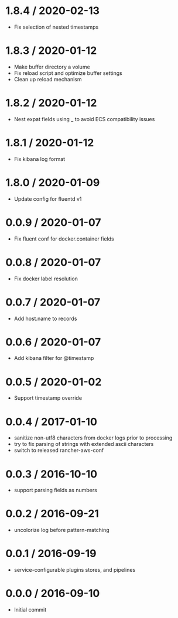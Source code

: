 
1.8.4 / 2020-02-13
==================

  * Fix selection of nested timestamps

1.8.3 / 2020-01-12
==================

  * Make buffer directory a volume
  * Fix reload script and optimize buffer settings
  * Clean up reload mechanism

1.8.2 / 2020-01-12
==================

  * Nest expat fields using _ to avoid ECS compatibility issues

1.8.1 / 2020-01-12
==================

  * Fix kibana log format

1.8.0 / 2020-01-09
==================

  * Update config for fluentd v1

0.0.9 / 2020-01-07
===================

  * Fix fluent conf for docker.container fields

0.0.8 / 2020-01-07
==================

  * Fix docker label resolution

0.0.7 / 2020-01-07
==================

  * Add host.name to records

0.0.6 / 2020-01-07
==================

  * Add kibana filter for @timestamp

0.0.5 / 2020-01-02
==================

  * Support timestamp override

0.0.4 / 2017-01-10
==================

  * sanitize non-utf8 characters from docker logs prior to processing
  * try to fix parsing of strings with extended ascii characters
  * switch to released rancher-aws-conf

0.0.3 / 2016-10-10
==================

  * support parsing fields as numbers

0.0.2 / 2016-09-21
==================

  * uncolorize log before pattern-matching

0.0.1 / 2016-09-19
==================

  * service-configurable plugins stores, and pipelines

0.0.0 / 2016-09-10
==================

 * Initial commit
